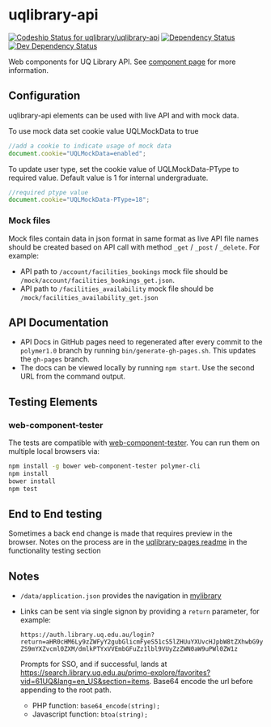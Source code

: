 # uqlibrary-api

[![Codeship Status for uqlibrary/uqlibrary-api](https://app.codeship.com/projects/f19bd6a0-f6b4-0136-b568-56b1a4204b31/status?branch=polymer1.0)](https://codeship.com/projects/321067)
[![Dependency Status](https://david-dm.org/uqlibrary/uqlibrary-api.svg)](https://david-dm.org/uqlibrary/uqlibrary-api)
[![Dev Dependency Status](https://david-dm.org/uqlibrary/uqlibrary-api/dev-status.svg)](https://david-dm.org/uqlibrary/uqlibrary-api?type=dev)

Web components for UQ Library API. See [component page](http://uqlibrary.github.io/uqlibrary-api/uqlibrary-api/) for more information.

## Configuration

uqlibrary-api elements can be used with live API and with mock data.

To use mock data set cookie value UQLMockData to true

```javascript
//add a cookie to indicate usage of mock data
document.cookie="UQLMockData=enabled";
```

To update user type, set the cookie value of UQLMockData-PType to required value. Default value is 1 for internal undergraduate.

```javascript
//required ptype value
document.cookie="UQLMockData-PType=18";
```

### Mock files

Mock files contain data in json format in same format as live API file names should be created based on API call with method `_get` / `_post` / `_delete`. For example:

* API path to `/account/facilities_bookings` mock file should be `/mock/account/facilities_bookings_get.json`.
* API path to `/facilities_availability` mock file should be `/mock/facilities_availability_get.json`

## API Documentation

* API Docs in GitHub pages need to regenerated after every commit to the `polymer1.0` branch by running `bin/generate-gh-pages.sh`. This updates the `gh-pages` branch.
* The docs can be viewed locally by running `npm start`. Use the second URL from the command output.

## Testing Elements

### web-component-tester

The tests are compatible with [web-component-tester](https://github.com/Polymer/web-component-tester). You can run them on multiple local browsers via:

```sh
npm install -g bower web-component-tester polymer-cli
npm install
bower install
npm test
```

## End to End testing

Sometimes a back end change is made that requires preview in the browser.
Notes on the process are in the [uqlibrary-pages readme](https://github.com/uqlibrary/uqlibrary-pages/blob/master/README.md#functionality-testing) in the functionality testing section

## Notes

* `/data/application.json` provides the navigation in [mylibrary](https://www.library.uq.edu.au/mylibrary/)
* Links can be sent via single signon by providing a `return` parameter, for example:

  `https://auth.library.uq.edu.au/login?return=aHR0cHM6Ly9zZWFyY2gubGlicmFyeS51cS5lZHUuYXUvcHJpbW8tZXhwbG9yZS9mYXZvcml0ZXM/dmlkPTYxVVEmbGFuZz1lbl9VUyZzZWN0aW9uPWl0ZW1z`

  Prompts for SSO, and if successful, lands at <https://search.library.uq.edu.au/primo-explore/favorites?vid=61UQ&lang=en_US&section=items>. Base64 encode the url before appending to the root path.
  * PHP function: `base64_encode(string);`
  * Javascript function: `btoa(string);`
